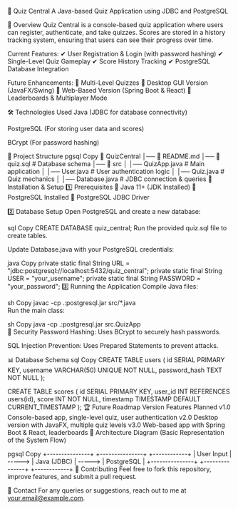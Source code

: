 🧠 Quiz Central
A Java-based Quiz Application using JDBC and PostgreSQL


📌 Overview
Quiz Central is a console-based quiz application where users can register, authenticate, and take quizzes. Scores are stored in a history tracking system, ensuring that users can see their progress over time.

Current Features:
✔ User Registration & Login (with password hashing)
✔ Single-Level Quiz Gameplay
✔ Score History Tracking
✔ PostgreSQL Database Integration

Future Enhancements:
🔹 Multi-Level Quizzes
🔹 Desktop GUI Version (JavaFX/Swing)
🔹 Web-Based Version (Spring Boot & React)
🔹 Leaderboards & Multiplayer Mode

🛠️ Technologies Used
Java (JDBC for database connectivity)

PostgreSQL (For storing user data and scores)

BCrypt (For password hashing)

📂 Project Structure
pgsql
Copy
📁 QuizCentral
│── 📜 README.md
│── 📜 quiz.sql        # Database schema
│── 📂 src
│   │── QuizApp.java   # Main application
│   │── User.java      # User authentication logic
│   │── Quiz.java      # Quiz mechanics
│   │── Database.java  # JDBC connection & queries
🚀 Installation & Setup
1️⃣ Prerequisites
🔹 Java 11+ (JDK Installed)
🔹 PostgreSQL Installed
🔹 PostgreSQL JDBC Driver

2️⃣ Database Setup
Open PostgreSQL and create a new database:

sql
Copy
CREATE DATABASE quiz_central;
Run the provided quiz.sql file to create tables.

Update Database.java with your PostgreSQL credentials:

java
Copy
private static final String URL = "jdbc:postgresql://localhost:5432/quiz_central";
private static final String USER = "your_username";
private static final String PASSWORD = "your_password";
3️⃣ Running the Application
Compile Java files:

sh
Copy
javac -cp .:postgresql.jar src/*.java  
Run the main class:

sh
Copy
java -cp .:postgresql.jar src.QuizApp  
🔐 Security
Password Hashing: Uses BCrypt to securely hash passwords.

SQL Injection Prevention: Uses Prepared Statements to prevent attacks.

📊 Database Schema
sql
Copy
CREATE TABLE users (
    id SERIAL PRIMARY KEY,
    username VARCHAR(50) UNIQUE NOT NULL,
    password_hash TEXT NOT NULL
);

CREATE TABLE scores (
    id SERIAL PRIMARY KEY,
    user_id INT REFERENCES users(id),
    score INT NOT NULL,
    timestamp TIMESTAMP DEFAULT CURRENT_TIMESTAMP
);
🏆 Future Roadmap
Version	Features Planned
v1.0	Console-based app, single-level quiz, user authentication
v2.0	Desktop version with JavaFX, multiple quiz levels
v3.0	Web-based app with Spring Boot & React, leaderboards
🎨 Architecture Diagram
(Basic Representation of the System Flow)

pgsql
Copy
+---------------+        +---------------+        +------------+
|  User Input   | -----> |  Java (JDBC)  | -----> | PostgreSQL |
+---------------+        +---------------+        +------------+
🤝 Contributing
Feel free to fork this repository, improve features, and submit a pull request.

📧 Contact
For any queries or suggestions, reach out to me at your.email@example.com.
